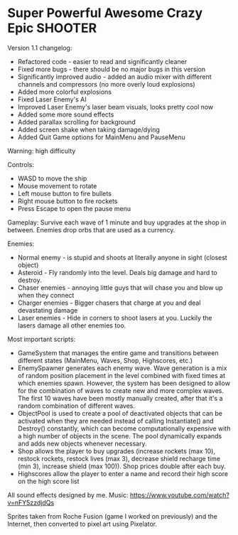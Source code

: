 # Super Powerful Awesome Crazy Epic SHOOTER

Version 1.1 changelog:
- Refactored code - easier to read and significantly cleaner
- Fixed more bugs - there should be no major bugs in this version
- Significantly improved audio - added an audio mixer with different channels and compressors (no more overly loud explosions)
- Added more colorful explosions
- Fixed Laser Enemy's AI
- Improved Laser Enemy's laser beam visuals, looks pretty cool now
- Added some more sound effects
- Added parallax scrolling for background
- Added screen shake when taking damage/dying
- Added Quit Game options for MainMenu and PauseMenu

Warning: high difficulty

Controls:
- WASD to move the ship
- Mouse movement to rotate
- Left mouse button to fire bullets
- Right mouse button to fire rockets
- Press Escape to open the pause menu

Gameplay: Survive each wave of 1 minute and buy upgrades at the shop in between. Enemies drop orbs that are used as a currency.

Enemies:
- Normal enemy - is stupid and shoots at literally anyone in sight (closest object)
- Asteroid - Fly randomly into the level. Deals big damage and hard to destroy.
- Chaser enemies - annoying little guys that will chase you and blow up when they connect
- Charger enemies - Bigger chasers that charge at you and deal devastating damage
- Laser enemies - Hide in corners to shoot lasers at you. Luckily the lasers damage all other enemies too.

Most important scripts:

- GameSystem that manages the entire game and transitions between different states (MainMenu, Waves, Shop, Highscores, etc.)
- EnemySpawner generates each enemy wave. Wave generation is a mix of random position placement in the level combined with fixed times at which enemies spawn. However, the system has been designed to allow for the combination of waves to create new and more complex waves. The first 10 waves have been mostly manually created, after that it's a random combination of different waves.
- ObjectPool is used to create a pool of deactivated objects that can be activated when they are needed instead of calling Instantiate() and Destroy() constantly, which can become computationally expensive with a high number of objects in the scene. The pool dynamically expands and adds new objects whenever necessary.
- Shop allows the player to buy upgrades (increase rockets (max 10), restock rockets, restock lives (max 3), decrease shield recharge time (min 3), increase shield (max 100)). Shop prices double after each buy.
- Highscores allow the player to enter a name and record their high score on the high score list

All sound effects designed by me.
Music: https://www.youtube.com/watch?v=nFY5zzdjdQs

Sprites taken from Roche Fusion (game I worked on previously) and the Internet, then converted to pixel art using Pixelator.

